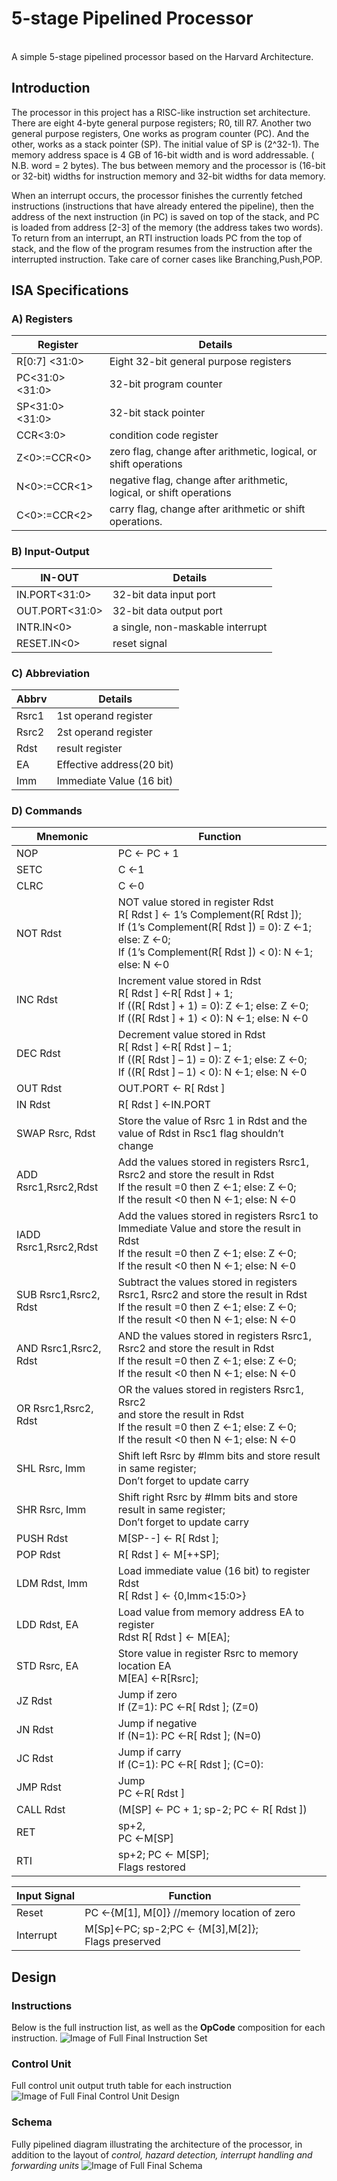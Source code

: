 # 5-stage Pipelined Processor
<br>A simple 5-stage pipelined processor based on the Harvard Architecture.
## Introduction
  The processor in this project has a RISC-like instruction set architecture. There are eight 4-byte general purpose registers; R0, till R7. Another two general purpose registers, One works as program counter (PC). And the other, works as a stack pointer (SP).
The initial value of SP is (2^32-1). The memory address space is 4 GB of 16-bit width and is word addressable. ( N.B. word = 2 bytes).
The bus between memory and the processor is (16-bit or 32-bit) widths for instruction memory and 32-bit widths for data memory.

  When an interrupt occurs, the processor finishes the currently fetched instructions (instructions that have already entered the pipeline), then the address of the next instruction (in PC) is saved on top of the stack, and PC is loaded from address [2-3] of the memory (the address takes two words). To return from an interrupt, an RTI instruction loads PC from the top of stack, and the flow of the program resumes from the instruction after the interrupted instruction. Take care of corner cases like Branching,Push,POP.

## ISA Specifications
### A) Registers

| Register | Details |
| --- | --- |
| R[0:7]    <31:0> | Eight 32-bit general purpose registers                               |
| PC<31:0>  <31:0> | 32-bit program counter                                               |
| SP<31:0>  <31:0> | 32-bit stack pointer                                                 |
| CCR<3:0>         | condition code register                                              |
| Z<0>:=CCR<0>     | zero flag, change after arithmetic, logical, or shift operations     |
| N<0>:=CCR<1>     | negative flag, change after arithmetic, logical, or shift operations |
| C<0>:=CCR<2>     | carry flag, change after arithmetic or shift operations.             |

### B) Input-Output
| IN-OUT  | Details |
| --- | --- |
| IN.PORT<31:0>  | 32-bit data input port                  |
| OUT.PORT<31:0> | 32-bit data output port                 |
| INTR.IN<0>     | a single, non-maskable interrupt        |
| RESET.IN<0>    | reset signal                            |

### C) Abbreviation
| Abbrv  | Details |
| --- | --- |
| Rsrc1 | 1st operand register                             |
| Rsrc2 | 2st operand register                             |
| Rdst  | result register                                  |
| EA    | Effective address(20 bit)                        |
| Imm   | Immediate Value (16 bit)                         |

### D) Commands

| Mnemonic  | Function |
| --- | --- |
| NOP| PC ← PC + 1 |
| SETC | C ←1 |
| CLRC |  C ←0 |
| NOT Rdst | NOT value stored in register Rdst<br> R[ Rdst ] ← 1’s Complement(R[ Rdst ]);<br> If (1’s Complement(R[ Rdst ]) = 0): Z ←1; else: Z ←0;<br> If (1’s Complement(R[ Rdst ]) < 0): N ←1; else: N ←0 |
| INC Rdst | Increment value stored in Rdst<br> R[ Rdst ] ←R[ Rdst ] + 1;<br> If ((R[ Rdst ] + 1) = 0): Z ←1; else: Z ←0;<br> If ((R[ Rdst ] + 1) < 0): N ←1; else: N ←0 |
| DEC Rdst | Decrement value stored in Rdst<br> R[ Rdst ] ←R[ Rdst ] – 1;<br> If ((R[ Rdst ] – 1) = 0): Z ←1; else: Z ←0;<br> If ((R[ Rdst ] – 1) < 0): N ←1; else: N ←0 |
| OUT Rdst |  OUT.PORT ← R[ Rdst ] |
| IN Rdst |  R[ Rdst ] ←IN.PORT |
| SWAP Rsrc, Rdst | Store the value of Rsrc 1 in Rdst and the value of Rdst in Rsc1 flag shouldn’t change|
| ADD Rsrc1,Rsrc2,Rdst | Add the values stored in registers Rsrc1, Rsrc2 and store the result in Rdst <br>If the result =0 then Z ←1; else: Z ←0; <br> If the result <0 then N ←1; else: N ←0 |
| IADD Rsrc1,Rsrc2,Rdst |Add the values stored in registers Rsrc1 to Immediate Value and store the result in Rdst <br>If the result =0 then Z ←1; else: Z ←0; <br> If the result <0 then N ←1; else: N ←0 |
| SUB Rsrc1,Rsrc2, Rdst| Subtract the values stored in registers Rsrc1, Rsrc2 and store the result in Rdst <br> If the result =0 then Z ←1; else: Z ←0; <br> If the result <0 then N ←1; else: N ←0|
|AND Rsrc1,Rsrc2, Rdst| AND the values stored in registers Rsrc1, Rsrc2 and store the result in Rdst <br>If the result =0 then Z ←1; else: Z ←0; <br> If the result <0 then N ←1; else: N ←0|
| OR Rsrc1,Rsrc2, Rdst| OR the values stored in registers Rsrc1, Rsrc2<br> and store the result in Rdst<br> If the result =0 then Z ←1; else: Z ←0;<br> If the result <0 then N ←1; else: N ←0 |
| SHL Rsrc, Imm | Shift left Rsrc by #Imm bits and store result in same register;<br> Don’t forget to update carry|
| SHR Rsrc, Imm | Shift right Rsrc by #Imm bits and store result in same register;<br> Don’t forget to update carry|
| PUSH Rdst |  M[SP--] ← R[ Rdst ]; |
| POP Rdst |  R[ Rdst ] ← M[++SP]; |
| LDM Rdst, Imm | Load immediate value (16 bit) to register Rdst<br> R[ Rdst ] ← {0,Imm<15:0>}|
| LDD Rdst, EA |  Load value from memory address EA to register <br> Rdst R[ Rdst ] ← M[EA]; |
| STD Rsrc, EA | Store value in register Rsrc to memory location EA <br> M[EA] ←R[Rsrc];|
| JZ Rdst | Jump if zero<br> If (Z=1): PC ←R[ Rdst ]; (Z=0) |
| JN Rdst | Jump if negative<br> If (N=1): PC ←R[ Rdst ]; (N=0) |
| JC Rdst | Jump if carry<br> If (C=1): PC ←R[ Rdst ]; (C=0): |
| JMP Rdst | Jump<br> PC ←R[ Rdst ] |
| CALL Rdst  | (M[SP] ← PC + 1; sp-2; PC ← R[ Rdst ])|
| RET |  sp+2, <br> PC ←M[SP] |
| RTI |  sp+2; PC ← M[SP];<br> Flags restored|

| Input Signal  | Function |
| --- | --- |
| Reset |PC ←{M[1], M[0]} //memory location of zero|
| Interrupt | M[Sp]←PC; sp-2;PC ← {M[3],M[2]}; <br> Flags preserved  |

## Design
### Instructions
Below is the full instruction list, as well as the **OpCode** composition for each instruction.
![Image of Full Final Instruction Set](https://i.ibb.co/wcRfCg0/ISet.png)
### Control Unit
Full control unit output truth table for each instruction
![Image of Full Final Control Unit Design](https://i.ibb.co/SX86fgK/Control-TT.png)
### Schema
Fully pipelined diagram illustrating the architecture of the processor, in addition to the layout of _control, hazard detection, interrupt handling and forwarding units_
![Image of Full Final Schema](https://i.ibb.co/XYq3XtQ/Pipelined-Hazard-Schema1-Pipelined-ctrl-frwrd-unit.png)
